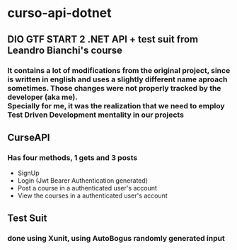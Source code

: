 # curso-api-dotnet
## DIO GTF START 2 .NET API + test suit from Leandro Bianchi's course
### It contains a lot of modifications from the original project, since is written in english and uses a slightly different name aproach sometimes. Those changes were not properly tracked by the developer (aka me).<br> Specially for me, it was the realization that we need to employ Test Driven Development mentality in our projects

## CurseAPI
### Has four methods, 1 gets and 3 posts
- SignUp
- Login (Jwt Bearer Authentication generated)
- Post a course in a authenticated user's account
- View the courses in a authenticated user's account

## Test Suit
### done using Xunit, using AutoBogus randomly generated input


